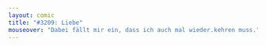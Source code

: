 ```yaml
---
layout: comic
title: "#3209: Liebe"
mouseover: "Dabei fällt mir ein, dass ich auch mal wieder.kehren muss."
---
```

